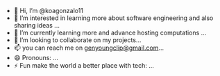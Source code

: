 - 👋 Hi, I’m @koagonzalo11
- 👀 I’m interested in learning more about software engineering and also sharing ideas ...
- 🌱 I’m currently learning more and advance hosting computations ...
- 💞️ I’m looking to collaborate on my projects...
- 📫 you can reach me on genyoungclip@gmail.com...
- 😄 Pronouns: ...
- ⚡ Fun make the world a better place with tech: ...

<!---
koagonzalo11/koagonzalo11 is a ✨ special ✨ repository because its `README.md` (this file) appears on your GitHub profile.
You can click the Preview link to take a look at your changes.
--->
